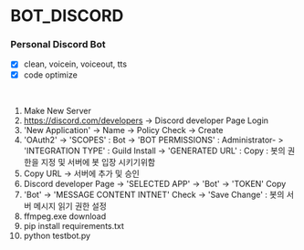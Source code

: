 # BOT_DISCORD

### Personal Discord Bot
- [x] clean, voicein, voiceout, tts
- [x] code optimize

<br>

1. Make New Server
2. https://discord.com/developers -> Discord developer Page Login
3. 'New Application' -> Name -> Policy Check -> Create
4. 'OAuth2' -> 'SCOPES' : Bot -> 'BOT PERMISSIONS' : Administrator- > 'INTEGRATION TYPE' : Guild Install -> 'GENERATED URL' : Copy
    : 봇의 권한을 지정 및 서버에 봇 입장 시키기위함
5. Copy URL -> 서버에 추가 및 승인
6. Discord developer Page -> 'SELECTED APP' -> 'Bot' -> 'TOKEN' Copy
7. 'Bot' -> 'MESSAGE CONTENT INTNET' Check -> 'Save Change'
    : 봇의 서버 메시지 읽기 권한 설정
8. ffmpeg.exe download 
9. pip install requirements.txt
10. python testbot.py